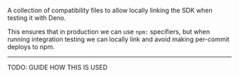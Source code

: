 A collection of compatibility files to allow locally linking the SDK when testing it with Deno.

This ensures that in production we can use `npm:` specifiers, but when running integration testing we can locally link and avoid making per-commit deploys to npm.

---

TODO: GUIDE HOW THIS IS USED

